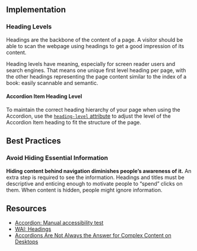 ## Implementation

### Heading Levels

Headings are the backbone of the content of a page. A visitor should be able to scan the webpage using headings to get a good impression of its content.

Heading levels have meaning, especially for screen reader users and search engines. That means one unique first level heading per page, with the other headings representing the page content similar to the index of a book: easily scannable and semantic.

#### Accordion Item Heading Level

To maintain the correct heading hierarchy of your page when using the Accordion, use the [`heading-level` attribute](/components/code/#heading-level) to adjust the level of the Accordion Item heading to fit the structure of the page.

## Best Practices

### Avoid Hiding Essential Information

**Hiding content behind navigation diminishes people’s awareness of it.** An extra step is required to see the information. Headings and titles must be descriptive and enticing enough to motivate people to “spend” clicks on them. When content is hidden, people might ignore information.

## Resources

- [Accordion: Manual accessibility test](https://docs.google.com/spreadsheets/d/1qyCSugoJUf2hWklnAeSYoSlDDiFTl6WFerEGIUHInAM/edit?gid=1175911860#gid=1175911860)
- [WAI: Headings](https://www.w3.org/WAI/tutorials/page-structure/headings/)
- [Accordions Are Not Always the Answer for Complex Content on Desktops](https://www.nngroup.com/articles/accordions-complex-content/)
